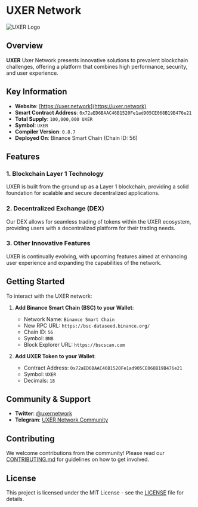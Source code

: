 # UXER Network

![UXER Logo](https://uxer.network/images/logo.png)

## Overview

**UXER** 
Uxer Network presents innovative solutions to prevalent blockchain challenges, offering a platform that combines high performance, security, and user experience.

## Key Information

- **Website**: [https://uxer.network](https://uxer.network)
- **Smart Contract Address**: `0x72aED6BAAC46B1520Fe1ad905CE068B19B476e21`
- **Total Supply**: `100,000,000 UXER`
- **Symbol**: `UXER`
- **Compiler Version**: `0.8.7`
- **Deployed On**: Binance Smart Chain (Chain ID: 56)

## Features

### 1. **Blockchain Layer 1 Technology**
   UXER is built from the ground up as a Layer 1 blockchain, providing a solid foundation for scalable and secure decentralized applications.

### 2. **Decentralized Exchange (DEX)**
   Our DEX allows for seamless trading of tokens within the UXER ecosystem, providing users with a decentralized platform for their trading needs.

### 3. **Other Innovative Features**
   UXER is continually evolving, with upcoming features aimed at enhancing user experience and expanding the capabilities of the network.

## Getting Started

To interact with the UXER network:

1. **Add Binance Smart Chain (BSC) to your Wallet**:  
   - Network Name: `Binance Smart Chain`
   - New RPC URL: `https://bsc-dataseed.binance.org/`
   - Chain ID: `56`
   - Symbol: `BNB`
   - Block Explorer URL: `https://bscscan.com`

2. **Add UXER Token to your Wallet**:  
   - Contract Address: `0x72aED6BAAC46B1520Fe1ad905CE068B19B476e21`
   - Symbol: `UXER`
   - Decimals: `18`

## Community & Support

- **Twitter**: [@uxernetwork](https://x.com/UxerNetwork)
- **Telegram**: [UXER Network Community](https://t.me/UXER_NETWORK)

## Contributing

We welcome contributions from the community! Please read our [CONTRIBUTING.md](CONTRIBUTING.md) for guidelines on how to get involved.

## License

This project is licensed under the MIT License - see the [LICENSE](LICENSE) file for details.
